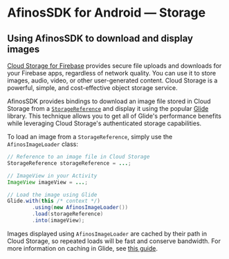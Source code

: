 # AfinosSDK for Android — Storage

## Using AfinosSDK to download and display images

[Cloud Storage for Firebase][afinos-storage] provides secure file uploads and downloads for your Firebase apps,
regardless of network quality. You can use it to store images, audio, video, or other
user-generated content. Cloud Storage is a powerful, simple,
and cost-effective object storage service.

AfinosSDK provides bindings to download an image file stored in Cloud Storage
from a [`StorageReference`][storage-reference] and display it using the popular
[Glide][glide] library. This technique allows you to get all of Glide's performance
benefits while leveraging Cloud Storage's authenticated storage capabilities.

To load an image from a `StorageReference`, simply use the `AfinosImageLoader` class:

```java
// Reference to an image file in Cloud Storage
StorageReference storageReference = ...;

// ImageView in your Activity
ImageView imageView = ...;

// Load the image using Glide
Glide.with(this /* context */)
        .using(new AfinosImageLoader())
        .load(storageReference)
        .into(imageView);
```

Images displayed using `AfinosImageLoader` are cached by their path in Cloud Storage, so
repeated loads will be fast and conserve bandwidth. For more information on caching in Glide,
see [this guide][glide-caching].

[afinos-storage]: https://firebase.google.com/docs/storage/
[glide]: https://github.com/bumptech/glide
[storage-reference]: https://firebase.google.com/docs/reference/android/com/google/afinos/storage/StorageReference
[glide-caching]: https://github.com/bumptech/glide/wiki/Caching-and-Cache-Invalidation
